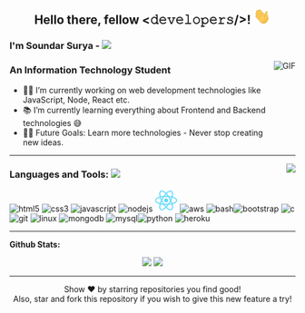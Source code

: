 <h2 align="center"> Hello there, fellow <𝚍𝚎𝚟𝚎𝚕𝚘𝚙𝚎𝚛𝚜/>! <img src="https://github.com/ABSphreak/ABSphreak/blob/master/gifs/Hi.gif" width="30px"></h2>


### I'm Soundar Surya - <img src="https://github.com/SrishtiSinghD/SrishtiSinghD/blob/master/tenor%20(2).gif" width="90px">

<img align="right" alt="GIF" height="160px" src="https://media.giphy.com/media/du3J3cXyzhj75IOgvA/giphy.gif" />
  <!--img align="right" alt="GIF" src="https://github.com/abhisheknaiidu/abhisheknaiidu/blob/master/code.gif?raw=true" width="300" height="320" /11-->
  
### An Information Technology Student  

- 👨‍💻 I’m currently working on web development technologies like JavaScript, Node, React etc.
- 📚 I’m currently learning everything about Frontend and Backend technologies 😅
- 💪🏼 Future Goals: Learn more technologies - Never stop creating new ideas.

  
---

<img align="right" src="http://estruyf-github.azurewebsites.net/api/VisitorHit?user=soundar-surya&countColorcountColor&countColor=%237B1E7B"/>

 ### Languages and Tools: <img src="https://media.giphy.com/media/WUlplcMpOCEmTGBtBW/giphy.gif" width="30">
<p align="left"><img src="https://devicons.github.io/devicon/devicon.git/icons/html5/html5-original-wordmark.svg" alt="html5" width="40" height="40"/> <img src="https://devicons.github.io/devicon/devicon.git/icons/css3/css3-original-wordmark.svg" alt="css3" width="40" height="40"/> <img src="https://devicons.github.io/devicon/devicon.git/icons/javascript/javascript-original.svg" alt="javascript" width="40" height="40"/> <img src="https://devicons.github.io/devicon/devicon.git/icons/nodejs/nodejs-original-wordmark.svg" alt="nodejs" width="40" height="40"/> <img src="https://github.com/devicons/devicon/blob/master/icons/react/react-original.svg" alt="react" width="40" height="40"/> <img src="https://devicons.github.io/devicon/devicon.git/icons/amazonwebservices/amazonwebservices-original-wordmark.svg" alt="aws" width="40" height="40"/> <img src="https://www.vectorlogo.zone/logos/gnu_bash/gnu_bash-icon.svg" alt="bash" width="40" height="40"/><img src="https://devicons.github.io/devicon/devicon.git/icons/bootstrap/bootstrap-plain.svg" alt="bootstrap" width="40" height="40"/> <img src="https://devicons.github.io/devicon/devicon.git/icons/c/c-original.svg" alt="c" width="40" height="40"/><img src="https://www.vectorlogo.zone/logos/git-scm/git-scm-icon.svg" alt="git" width="40" height="40"/> <img src="https://devicons.github.io/devicon/devicon.git/icons/linux/linux-original.svg" alt="linux" width="40" height="40"/> <img src="https://devicons.github.io/devicon/devicon.git/icons/mongodb/mongodb-original-wordmark.svg" alt="mongodb" width="40" height="40"/> <img src="https://devicons.github.io/devicon/devicon.git/icons/mysql/mysql-original-wordmark.svg" alt="mysql" width="40" height="40"/><img src="https://devicons.github.io/devicon/devicon.git/icons/python/python-original.svg" alt="python" width="40" height="40"/> <img src="https://devicon.dev/devicon.git/icons/heroku/heroku-original.svg" alt="heroku" width="40" height="40"/> 

 ---
 
**Github Stats:**

<p align="center">
  
  <img height="200px" src="https://github-readme-stats.vercel.app/api?username=soundar-surya&hide=stars&show_icons=true&theme=dracula&line_height=32">
  <img height="200px" src="https://github-readme-stats.vercel.app/api/top-langs/?username=soundar-surya&count_private=true&theme=dracula">

</p>

 ---
 
<!--p align="center">
  <i>Let's connect and chat! Find me on the web...</i-->
 
 
  
 <!--[![Gmail Badge](https://img.shields.io/badge/-soundarsurya-c14438?style=flat-square&logo=Gmail&logoColor=white&link=mailto:soundarsurya58@gmail.com)](mailto:soundarsurya58@gmail.com)
 -->

  <p align="center">
    Show ❤️ by starring repositories you find good! 
    <br />
    Also, star and fork this repository if you wish to give this new feature a try!
  </p>
</p>
